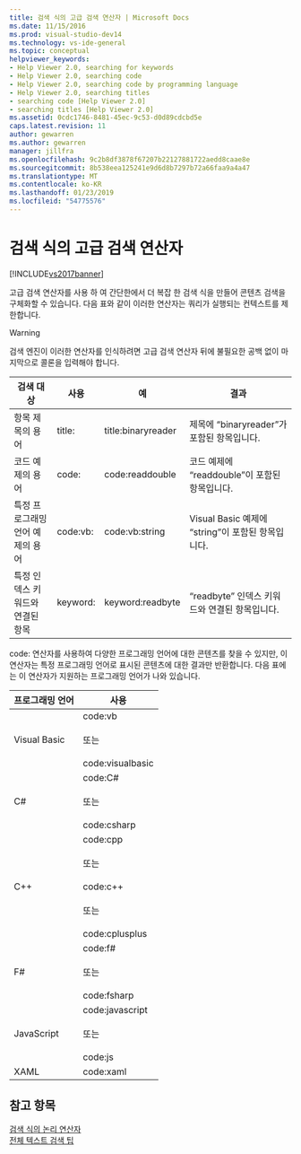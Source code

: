 ```yaml
---
title: 검색 식의 고급 검색 연산자 | Microsoft Docs
ms.date: 11/15/2016
ms.prod: visual-studio-dev14
ms.technology: vs-ide-general
ms.topic: conceptual
helpviewer_keywords:
- Help Viewer 2.0, searching for keywords
- Help Viewer 2.0, searching code
- Help Viewer 2.0, searching code by programming language
- Help Viewer 2.0, searching titles
- searching code [Help Viewer 2.0]
- searching titles [Help Viewer 2.0]
ms.assetid: 0cdc1746-8481-45ec-9c53-d0d89cdcbd5e
caps.latest.revision: 11
author: gewarren
ms.author: gewarren
manager: jillfra
ms.openlocfilehash: 9c2b8df3878f67207b22127881722aedd8caae8e
ms.sourcegitcommit: 8b538eea125241e9d6d8b7297b72a66faa9a4a47
ms.translationtype: MT
ms.contentlocale: ko-KR
ms.lasthandoff: 01/23/2019
ms.locfileid: "54775576"
---
```

# <a name="advanced-search-operators-in-search-expressions"></a>검색 식의 고급 검색 연산자
[!INCLUDE[vs2017banner](../includes/vs2017banner.md)]

고급 검색 연산자를 사용 하 여 간단한에서 더 복잡 한 검색 식을 만들어 콘텐츠 검색을 구체화할 수 있습니다. 다음 표와 같이 이러한 연산자는 쿼리가 실행되는 컨텍스트를 제한합니다.  
  
> [!WARNING]
>  검색 엔진이 이러한 연산자를 인식하려면 고급 검색 연산자 뒤에 불필요한 공백 없이 마지막으로 콜론을 입력해야 합니다.  
  
|검색 대상|사용|예|결과|  
|-------------------|---------|-------------|------------|  
|항목 제목의 용어|title:|title:binaryreader|제목에 “binaryreader”가 포함된 항목입니다.|  
|코드 예제의 용어|code:|code:readdouble|코드 예제에 “readdouble”이 포함된 항목입니다.|  
|특정 프로그래밍 언어 예제의 용어|code:vb:|code:vb:string|Visual Basic 예제에 “string”이 포함된 항목입니다.|  
|특정 인덱스 키워드와 연결된 항목|keyword:|keyword:readbyte|“readbyte” 인덱스 키워드와 연결된 항목입니다.|  
  
 code: 연산자를 사용하여 다양한 프로그래밍 언어에 대한 콘텐츠를 찾을 수 있지만, 이 연산자는 특정 프로그래밍 언어로 표시된 콘텐츠에 대한 결과만 반환합니다. 다음 표에는 이 연산자가 지원하는 프로그래밍 언어가 나와 있습니다.  
  
|프로그래밍 언어|사용|  
|--------------------------|---------|  
|Visual Basic|code:vb<br /><br /> 또는<br /><br /> code:visualbasic|  
|C#|code:C#<br /><br /> 또는<br /><br /> code:csharp|  
|C++|code:cpp<br /><br /> 또는<br /><br /> code:c++<br /><br /> 또는<br /><br /> code:cplusplus|  
|F#|code:f#<br /><br /> 또는<br /><br /> code:fsharp|  
|JavaScript|code:javascript<br /><br /> 또는<br /><br /> code:js|  
|XAML|code:xaml|  
  
## <a name="see-also"></a>참고 항목  
 [검색 식의 논리 연산자](../ide/logical-operators-in-search-expressions.md)   
 [전체 텍스트 검색 팁](../ide/full-text-search-tips.md)
